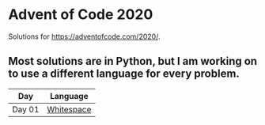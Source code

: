# Advent of Code 2020

Solutions for https://adventofcode.com/2020/.

## Most solutions are in Python, but I am working on to use a different language for every problem.

| Day   | Language   |
| ----- | ---------- |
|Day 01 | [Whitespace](https://esolangs.org/wiki/Whitespace) |
